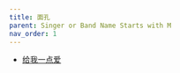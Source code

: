 ```yaml
---
title: 面孔
parent: Singer or Band Name Starts with M
nav_order: 1
---
```


- [给我一点爱](/lyrics/Mian_Kong/geiwoyidianai)